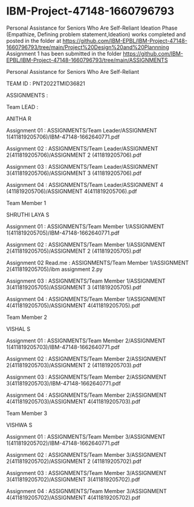 # IBM-Project-47148-1660796793
Personal Assistance for Seniors Who Are Self-Reliant
Ideation Phase (Empathize, Defining problem statement,Ideation) works completed and posted in the folder at 
https://github.com/IBM-EPBL/IBM-Project-47148-1660796793/tree/main/Project%20Design%20and%20Plannning
Assignment 1 has been submitted in the folder
https://github.com/IBM-EPBL/IBM-Project-47148-1660796793/tree/main/ASSIGNMENTS


Personal Assistance for Seniors Who Are Self-Reliant


TEAM ID : PNT2022TMID36821


ASSIGNMENTS :

Team LEAD :

ANITHA R

Assignment 01 : ASSIGNMENTS/Team Leader/ASSIGNMENT 1(411819205706)/IBM-47148-1662640771.pdf

Assignment 02 : ASSIGNMENTS/Team Leader/ASSIGNMENT 2(411819205706)/ASSIGNMENT 2 (411819205706).pdf

Assignment 03 : ASSIGNMENTS/Team Leader/ASSIGNMENT 3(411819205706)/ASSIGNMENT 3 (411819205706).pdf

Assignment 04 : ASSIGNMENTS/Team Leader/ASSIGNMENT 4 (411819205706)/ASSIGNMENT 4(411819205706).pdf

Team Member 1

SHRUTHI LAYA S

Assignment 01 : ASSIGNMENTS/Team Member 1/ASSIGNMENT 1(411819205705)/IBM-47148-1662640771.pdf

Assignment 02 : ASSIGNMENTS/Team Member 1/ASSIGNMENT 2(411819205705)/ASSIGNMENT 2 (411819205705).pdf

Assignment 02 Read.me : ASSIGNMENTS/Team Member 1/ASSIGNMENT 2(411819205705)/ibm assignment 2.py

Assignment 03 : ASSIGNMENTS/Team Member 1/ASSIGNMENT 3(411819205705)/ASSIGNMENT 3 (411819205705).pdf

Assignment 04 : ASSIGNMENTS/Team Member 1/ASSIGNMENT 4(411819205705)/ASSIGNMENT 4(411819205705).pdf

Team Member 2

VISHAL S

Assignment 01 : ASSIGNMENTS/Team Member 2/ASSIGNMENT 1(411819205703)/IBM-47148-1662640771.pdf

Assignment 02 : ASSIGNMENTS/Team Member 2/ASSIGNMENT 2(411819205703)/ASSIGNMENT 2 (411819205703).pdf

Assignment 03 : ASSIGNMENTS/Team Member 2/ASSIGNMENT 3(411819205703)/IBM-47148-1662640771.pdf

Assignment 04 : ASSIGNMENTS/Team Member 2/ASSIGNMENT 4(411819205703)/ASSIGNMENT 4(411819205703).pdf

Team Member 3

VISHWA S

Assignment 01 : ASSIGNMENTS/Team Member 3/ASSIGNMENT 1(411819205702)/IBM-47148-1662640771.pdf

Assignment 02 : ASSIGNMENTS/Team Member 3/ASSIGNMENT 2(411819205702)/ASSIGNMENT 2 (411819205702).pdf

Assignment 03 : ASSIGNMENTS/Team Member 3/ASSIGNMENT 3(411819205702)/ASSIGNMENT 3(411819205702).pdf

Assignment 04 : ASSIGNMENTS/Team Member 3/ASSIGNMENT 4(411819205702)/ASSIGNMENT 4(411819205702).pdf



